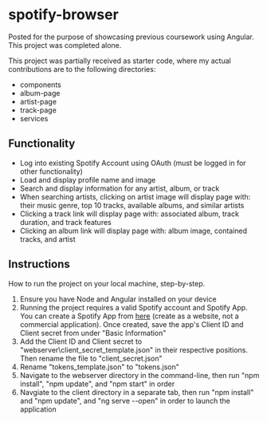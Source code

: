 # spotify-browser

<p>Posted for the purpose of showcasing previous coursework using Angular. This project was completed alone.</p>

<p>This project was partially received as starter code, where my actual contributions are to the following directories:</p>
<ul>
    <li>components</li>
    <li>album-page</li>
    <li>artist-page</li>
    <li>track-page</li>
    <li>services</li>
</ul>

## Functionality

<ul>
    <li>Log into existing Spotify Account using OAuth (must be logged in for other functionality)</li>
    <li>Load and display profile name and image</li>
    <li>Search and display information for any artist, album, or track</li>
    <li>When searching artists, clicking on artist image will display page with: their music genre, top 10 tracks, available albums, and similar artists</li>
    <li>Clicking a track link will display page with: associated album, track duration, and track features</li>
    <li>Clicking an album link will display page with: album image, contained tracks, and artist</li>
</ul>

## Instructions

<p>How to run the project on your local machine, step-by-step.</p>

<ol>
    <li>Ensure you have Node and Angular installed on your device</li>
    <li>Running the project requires a valid Spotify account and Spotify App. You can create a Spotify App from <a href="https://developer.spotify.com/dashboard">here</a> (create as a website, not a commercial application). Once created, save the app's Client ID and Client secret from under "Basic Information"</li>
    <li>Add the Client ID and Client secret to "webserver\client_secret_template.json" in their respective positions. Then rename the file to "client_secret.json"</li>
    <li>Rename "tokens_template.json" to "tokens.json"</li>
    <li>Navigate to the webserver directory in the command-line, then run "npm install", "npm update", and "npm start" in order</li>
    <li>Navgiate to the client directory in a separate tab, then run "npm install" and "npm update", and "ng serve --open" in order to launch the application</li>
</ol>
